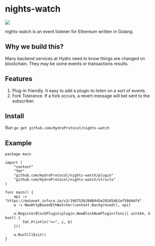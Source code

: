# nights-watch

![](https://github.com/HydroProtocol/nights-watch/workflows/Go/badge.svg)

nights-watch is an event listener for Ethereum written in Golang.

## Why we build this?

Many backend services at Hydro need to know things are changed on blockchain. They may be some events or transactions results. 

## Features

1. Plug-in friendly. It easy to add a plugin to listen on a sort of events.
2. Fork Tolerance. If a fork occurs, a revert message will bet sent to the subscriber.

## Install

Run `go get github.com/HydroProtocol/nights-watch`

## Example

```golang
package main

import (
	"context"
	"fmt"
	"github.com/HydroProtocol/nights-watch/plugin"
	"github.com/HydroProtocol/nights-watch/structs"
)

func main() {
	api := "https://mainnet.infura.io/v3/19d753b2600445e292d54b1ef58d4df4"
	w := NewHttpBasedEthWatcher(context.Background(), api)

	w.RegisterBlockPlugin(plugin.NewBlockNumPlugin(func(i uint64, b bool) {
		fmt.Println(">>", i, b)
	}))

	w.RunTillExit()
}
```








